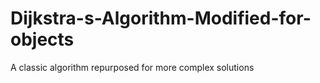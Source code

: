 # Dijkstra-s-Algorithm-Modified-for-objects
A classic algorithm repurposed for more complex solutions
